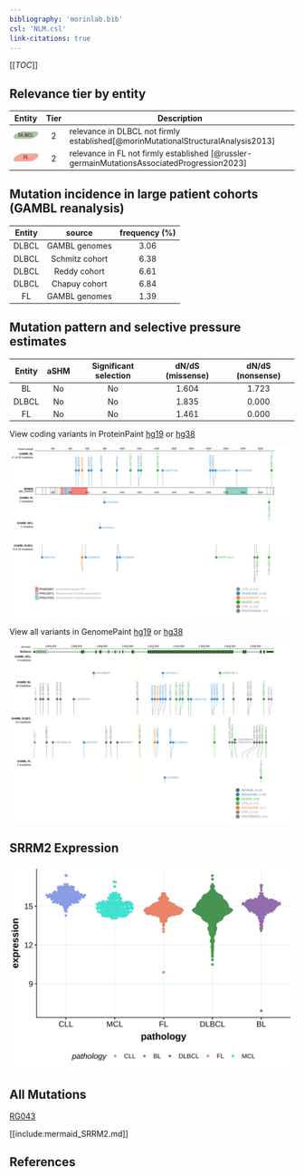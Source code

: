 ```yaml
---
bibliography: 'morinlab.bib'
csl: 'NLM.csl'
link-citations: true
---
```

[[_TOC_]]


## Relevance tier by entity

|Entity|Tier|Description                              |
|:------:|:----:|-----------------------------------------|
|![DLBCL](images/icons/DLBCL_tier2.png) |2   |relevance in DLBCL not firmly established[@morinMutationalStructuralAnalysis2013]|
|![FL](images/icons/FL_tier2.png)    |2   |relevance in FL not firmly established   [@russler-germainMutationsAssociatedProgression2023]|

## Mutation incidence in large patient cohorts (GAMBL reanalysis)

|Entity|source        |frequency (%)|
|:------:|:--------------:|:-------------:|
|DLBCL |GAMBL genomes |3.06         |
|DLBCL |Schmitz cohort|6.38         |
|DLBCL |Reddy cohort  |6.61         |
|DLBCL |Chapuy cohort |6.84         |
|FL    |GAMBL genomes |1.39         |

## Mutation pattern and selective pressure estimates

|Entity|aSHM|Significant selection|dN/dS (missense)|dN/dS (nonsense)|
|:------:|:----:|:---------------------:|:----------------:|:----------------:|
|BL    |No  |No                   |1.604           |1.723           |
|DLBCL |No  |No                   |1.835           |0.000           |
|FL    |No  |No                   |1.461           |0.000           |



View coding variants in ProteinPaint [hg19](https://morinlab.github.io/LLMPP/GAMBL/SRRM2_protein.html)  or [hg38](https://morinlab.github.io/LLMPP/GAMBL/SRRM2_protein_hg38.html)

![](images/proteinpaint/SRRM2_NM_016333.svg)

View all variants in GenomePaint [hg19](https://morinlab.github.io/LLMPP/GAMBL/SRRM2.html)  or [hg38](https://morinlab.github.io/LLMPP/GAMBL/SRRM2_hg38.html)

![](images/proteinpaint/SRRM2.svg)

## SRRM2 Expression
![](images/gene_expression/SRRM2_by_pathology.svg)
<!-- ORIGIN: morinMutationalStructuralAnalysis2013 -->
<!-- DLBCL: morinMutationalStructuralAnalysis2013 -->
<!-- FL: russler-germainMutationsAssociatedProgression2023b -->

## All Mutations

[RG043](https://www.bcgsc.ca/downloads/morinlab/GAMBL/Morin_2013/RG043.html)

[[include:mermaid_SRRM2.md]]

## References

